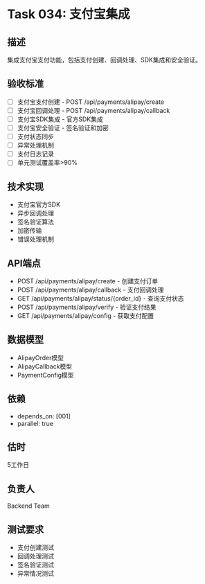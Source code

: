 # Task 034: 支付宝集成

## 描述
集成支付宝支付功能，包括支付创建、回调处理、SDK集成和安全验证。

## 验收标准
- [ ] 支付宝支付创建 - POST /api/payments/alipay/create
- [ ] 支付宝回调处理 - POST /api/payments/alipay/callback
- [ ] 支付宝SDK集成 - 官方SDK集成
- [ ] 支付宝安全验证 - 签名验证和加密
- [ ] 支付状态同步
- [ ] 异常处理机制
- [ ] 支付日志记录
- [ ] 单元测试覆盖率>90%

## 技术实现
- 支付宝官方SDK
- 异步回调处理
- 签名验证算法
- 加密传输
- 错误处理机制

## API端点
- POST /api/payments/alipay/create - 创建支付订单
- POST /api/payments/alipay/callback - 支付回调处理
- GET /api/payments/alipay/status/{order_id} - 查询支付状态
- POST /api/payments/alipay/verify - 验证支付结果
- GET /api/payments/alipay/config - 获取支付配置

## 数据模型
- AlipayOrder模型
- AlipayCallback模型
- PaymentConfig模型

## 依赖
- depends_on: [001]
- parallel: true

## 估时
5工作日

## 负责人
Backend Team

## 测试要求
- 支付创建测试
- 回调处理测试
- 签名验证测试
- 异常情况测试